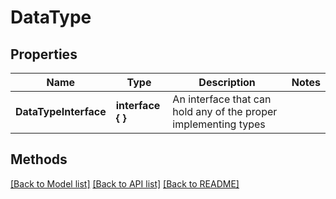 # DataType

## Properties

Name | Type | Description | Notes
------------ | ------------- | ------------- | -------------
**DataTypeInterface** | **interface {  }** | An interface that can hold any of the proper implementing types |

## Methods


[[Back to Model list]](../README.md#documentation-for-models) [[Back to API list]](../README.md#documentation-for-api-endpoints) [[Back to README]](../README.md)


